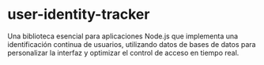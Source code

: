 # user-identity-tracker
Una biblioteca esencial para aplicaciones Node.js que implementa una identificación continua de usuarios, utilizando datos de bases de datos para personalizar la interfaz y optimizar el control de acceso en tiempo real.
